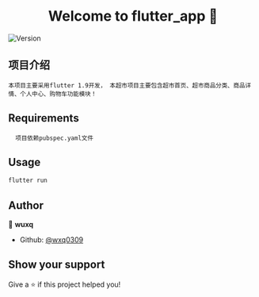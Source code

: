 <h1 align="center">Welcome to flutter_app 👋</h1>
<p>
  <img alt="Version" src="https://img.shields.io/badge/version-v1.0-blue.svg?cacheSeconds=2592000" />
</p>

## 项目介绍
```
本项目主要采用flutter 1.9开发， 本超市项目主要包含超市首页、超市商品分类、商品详情、个人中心、购物车功能模块！
```


## Requirements
```
  项目依赖pubspec.yaml文件
```

## Usage 

```sh
flutter run 
```

## Author

👤 **wuxq**

* Github: [@wxq0309](https://github.com/wxq0309)

## Show your support

Give a ⭐️ if this project helped you!
